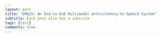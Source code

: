 ```yaml
---
layout: post
title: "EMA2S: An End-to-End Multimodal Articulatory-to-Speech System"
subtitle: Each post also has a subtitle
tags: [test]
comments: true
---
```

